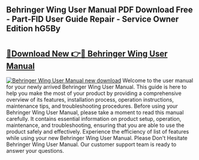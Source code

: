 ## Behringer Wing User Manual PDF Download Free - Part-FlD User Guide Repair - Service Owner Edition hG5By

# <h2><a href="http://bc14682.oget.top/?id=Behringer+Wing+User+Manual">🔗Download New 👉🔴 Behringer Wing User Manual</a></h2>

[![Behringer Wing User Manual new download](https://i.imgur.com/5g1atiW.png)](http://bc14682.oget.top/?id=Behringer+Wing+User+Manual)
Welcome to the user manual for your newly arrived Behringer Wing User Manual. This guide is here to help you make the most of your product by providing a comprehensive overview of its features, installation process, operation instructions, maintenance tips, and troubleshooting procedures. Before using your Behringer Wing User Manual, please take a moment to read this manual carefully. It contains essential information on product setup, operation, maintenance, and troubleshooting, ensuring that you are able to use the product safely and effectively. Experience the efficiency of list of features while using your new Behringer Wing User Manual. Please Don't Hesitate Behringer Wing User Manual. Our customer support team is ready to answer your questions.
